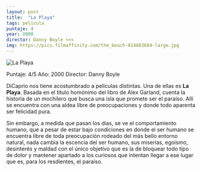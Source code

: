 ```yaml
---
layout: post
title:  "La Playa"
tags: pelicula
puntaje: 4
year: 2000
director: Danny Boyle <<<
img: https://pics.filmaffinity.com/the_beach-814683684-large.jpg
---
```




![La Playa](https://pics.filmaffinity.com/the_beach-814683684-large.jpg)

Puntaje: 4/5 
Año: 2000
Director: Danny Boyle

DiCaprio nos tiene acostumbrado a películas distintas. Una de ellas es **La Playa**. Basada en el titulo homónimo del libro de Alex Garland, cuenta la historia de un mochilero que busca una isla que promete ser el  paraíso. Allí se encuentra con una aldea libre de preocupaciones y donde todo aparenta ser felicidad pura.

Sin embargo, a medida que pasan los días, se ve el comportamiento humano, que a pesar de estar  bajo condiciones en donde el ser humano se encuentra libre de toda  preocupación rodeado del más bello entorno natural, nada cambia la  escencia del ser humano, sus miserias, egoismo, desinterés y maldad con el único objetivo que es la de bloquear todo tipo de dolor y mantener  apartado a los curiosos que intentan llegar a ese lugar que es, para los resdientes, el paraíso.
